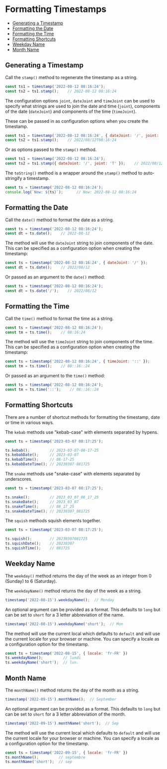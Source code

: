 # Formatting Timestamps

- [Generating a Timestamp](#generating-a-timestamp)
- [Formatting the Date](#formatting-the-date)
- [Formatting the Time](#formatting-the-time)
- [Formatting Shortcuts](#formatting-shortcuts)
- [Weekday Name](#weekday-name)
- [Month Name](#month-name)

## Generating a Timestamp

Call the `stamp()` method to regenerate the timestamp as a string.

```js
const ts1 = timestamp('2022-08-12 08:16:24');
const ts2 = ts1.stamp();    // 2022-08-12 08:16:24
```

The configuration options `joint`, `dateJoint` and `timeJoint` can be used
to specify what strings are used to join the date and time (`joint`),
components of the date (`dateJoint`) and components of the time (`timeJoint`).

These can be passed in as configuration options when you create the timestamp.

```js
const ts1 = timestamp('2022-08-12 08:16:24', { dateJoint: '/', joint: 'T' });
const ts2 = ts1.stamp();    // 2022/08/12T08:16:24
```

Or as options passed to the `stamp()` method.

```js
const ts1 = timestamp('2022-08-12 08:16:24');
const ts2 = ts1.stamp({ dateJoint: '/', joint: 'T' });    // 2022/08/12T08:16:24
```

The `toString()` method is a wrapper around the `stamp()` method to
auto-stringify a timestamp.

```js
const ts = timestamp('2022-08-12 08:16:24');
console.log(`Now: ${ts}`);      // Now: 2022-08-12 08:16:24
```

## Formatting the Date

Call the `date()` method to format the date as a string.

```js
const ts = timestamp('2022-08-12 08:16:24');
const dt = ts.date();    // 2022-08-12
```

The method will use the `dateJoint` string to join components of the date.
This can be specified as a configuration option when creating the timestamp:

```js
const ts = timestamp('2022-08-12 08:16:24', { dateJoint: '/' });
const dt = ts.date();    // 2022/08/12
```

Or passed as an argument to the `date()` method:

```js
const ts = timestamp('2022-08-12 08:16:24');
const dt = ts.date('/');    // 2022/08/12
```

## Formatting the Time

Call the `time()` method to format the time as a string.

```js
const ts = timestamp('2022-08-12 08:16:24');
const tm = ts.time();    // 08:16:24
```

The method will use the `timeJoint` string to join components of the time.
This can be specified as a configuration option when creating the timestamp:

```js
const ts = timestamp('2022-08-12 08:16:24', { timeJoint: '::' });
const tm = ts.time();    // 08::16::24
```

Or passed as an argument to the `time()` method:

```js
const ts = timestamp('2022-08-12 08:16:24');
const tm = ts.time('::');    // 08::16::24
```

## Formatting Shortcuts

There are a number of shortcut methods for formatting the timestamp, date or
time in various ways.

The `kebab` methods use "kebab-case" with elements separated by hypens.

```js
const ts = timestamp('2023-03-07 08:17:25');

ts.kebab();         // 2023-03-07-08-17-25
ts.kebabDate();     // 2023-03-07
ts.kebabTime();     // 08-17-25
ts.kebabDateTime(); // 20230307-081725
```

The `snake` methods use "snake-case" with elements separated by underscores.

```js
const ts = timestamp('2023-03-07 08:17:25');

ts.snake();         // 2023_03_07_08_17_25
ts.snakeDate();     // 2023_03_07
ts.snakeTime();     // 08_17_25
ts.snakeDateTime(); // 20230307_081725
```

The `squish` methods squish elements together.

```js
const ts = timestamp('2023-03-07 08:17:25');

ts.squish();        // 20230307081725
ts.squishDate();    // 20230307
ts.squishTime();    // 081725
```

## Weekday Name

The `weekday()` method returns the day of the week as an integer from 0 (Sunday)
to 6 (Saturday).

The `weekdayName()` method returns the day of the week as a string.

```js
timestamp('2022-08-15').weekdayName();  // Monday
```

An optional argument can be provided as a format.  This defaults to `long` but can
be set to `short` for a 3 letter abbreviation of the name.

```js
timestamp('2022-08-15').weekdayName('short');  // Mon
```

The method will use the current local which defaults to `default` and will use
the current locale for your browser or machine.  You can specify a locale as a
configuration option for the timestamp.

```js
const ts = timestamp('2022-08-15', { locale: 'fr-FR' })
ts.weekdayName();         // lundi
ts.weekdayName('short');  // lun.
```

## Month Name

The `monthName()` method returns the day of the month as a string.

```js
timestamp('2022-09-15').monthName();  // September
```

An optional argument can be provided as a format.  This defaults to `long` but can
be set to `short` for a 3 letter abbreviation of the month.

```js
timestamp('2022-09-15').monthName('short');  // Sep
```

The method will use the current local which defaults to `default` and will use
the current locale for your browser or machine.  You can specify a locale as a
configuration option for the timestamp.

```js
const ts = timestamp('2022-09-15', { locale: 'fr-FR' })
ts.monthName();         // septembre
ts.monthName('short');  // sep
```